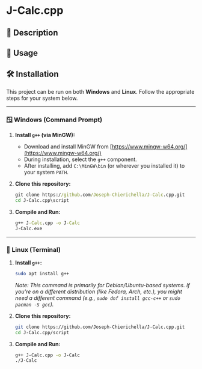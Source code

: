 # J-Calc.cpp

## 📖 Description
## 🚀 Usage
## 🛠️ Installation

This project can be run on both **Windows** and **Linux**. Follow the appropriate steps for your system below.

---

### 🪟 Windows (Command Prompt)

1.  **Install `g++` (via MinGW):**
    * Download and install MinGW from [https://www.mingw-w64.org/](https://www.mingw-w64.org/)
    * During installation, select the `g++` component.
    * After installing, add `C:\MinGW\bin` (or wherever you installed it) to your system `PATH`.

2.  **Clone this repository:**
    ```cmd
    git clone https://github.com/Joseph-Chierichella/J-Calc.cpp.git
    cd J-Calc.cpp\script
    ```

3.  **Compile and Run:**
    ```cmd
    g++ J-Calc.cpp -o J-Calc
    J-Calc.exe
    ```

---

### 🐧 Linux (Terminal)

1.  **Install `g++`:**
    ```bash
    sudo apt install g++
    ```
    *Note: This command is primarily for Debian/Ubuntu-based systems. If you're on a different distribution (like Fedora, Arch, etc.), you might need a different command (e.g., `sudo dnf install gcc-c++` or `sudo pacman -S gcc`).*

2.  **Clone this repository:**
    ```bash
    git clone https://github.com/Joseph-Chierichella/J-Calc.cpp.git
    cd J-Calc.cpp/script
    ```

3.  **Compile and Run:**
    ```bash
    g++ J-Calc.cpp -o J-Calc
    ./J-Calc
    ```
